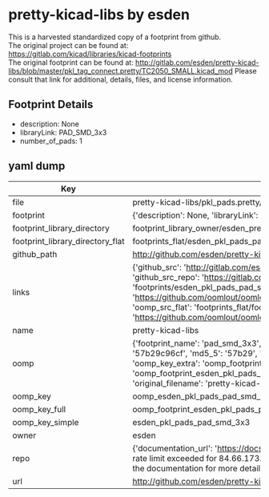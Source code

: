 # pretty-kicad-libs by esden  
This is a harvested standardized copy of a footprint from github.  
The original project can be found at:  
https://gitlab.com/kicad/libraries/kicad-footprints  
The original footprint can be found at:
http://gitlab.com/esden/pretty-kicad-libs/blob/master/pkl_tag_connect.pretty/TC2050_SMALL.kicad_mod
Please consult that link for additional, details, files, and license information.  
## Footprint Details
* description: None  
* libraryLink: PAD_SMD_3x3  
* number_of_pads: 1  
## yaml dump  
| Key | Value |  
| --- | --- |  
| file | pretty-kicad-libs/pkl_pads.pretty/PAD_SMD_3x3.kicad_mod |  
| footprint | {'description': None, 'libraryLink': 'PAD_SMD_3x3', 'number_of_pads': 1} |  
| footprint_library_directory | footprint_library_owner/esden_pretty-kicad-libs |  
| footprint_library_directory_flat | footprints_flat/esden_pkl_pads_pad_smd_3x3/working |  
| github_path | http://github.com/esden/pretty-kicad-libs/blob/master/pkl_pads.pretty/PAD_SMD_3x3.kicad_mod |  
| links | {'github_src': 'http://gitlab.com/esden/pretty-kicad-libs/blob/master/pkl_tag_connect.pretty/TC2050_SMALL.kicad_mod', 'github_src_repo': 'https://gitlab.com/kicad/libraries/kicad-footprints', 'oomp_bot': 'footprints/esden_pkl_pads_pad_smd_3x3/working', 'oomp_bot_github': 'https://github.com/oomlout/oomlout_oomp_footprint_bot/tree/main/footprints/esden_pkl_pads_pad_smd_3x3/working', 'oomp_src_flat': 'footprints_flat/footprints_flat/esden_pkl_pads_pad_smd_3x3/working', 'oomp_src_flat_github': 'https://github.com/oomlout/oomlout_oomp_footprint_src/tree/main/footprints_flat/esden_pkl_pads_pad_smd_3x3/working'} |  
| name | pretty-kicad-libs |  
| oomp | {'footprint_name': 'pad_smd_3x3', 'library_name': 'pkl_pads', 'md5': '57b29c96cf050b918625892e8f6b06ac', 'md5_10': '57b29c96cf', 'md5_5': '57b29', 'md5_6': '57b29c', 'oomp_key': 'oomp_esden_pkl_pads_pad_smd_3x3', 'oomp_key_extra': 'oomp_footprint_esden_pkl_pads_pad_smd_3x3', 'oomp_key_full': 'oomp_footprint_esden_pkl_pads_pad_smd_3x3_57b29c', 'oomp_key_simple': 'esden_pkl_pads_pad_smd_3x3', 'original_filename': 'pretty-kicad-libs/pkl_pads.pretty/PAD_SMD_3x3.kicad_mod', 'owner_name': 'esden'} |  
| oomp_key | oomp_esden_pkl_pads_pad_smd_3x3 |  
| oomp_key_full | oomp_footprint_esden_pkl_pads_pad_smd_3x3 |  
| oomp_key_simple | esden_pkl_pads_pad_smd_3x3 |  
| owner | esden |  
| repo | {'documentation_url': 'https://docs.github.com/rest/overview/resources-in-the-rest-api#rate-limiting', 'message': "API rate limit exceeded for 84.66.173.59. (But here's the good news: Authenticated requests get a higher rate limit. Check out the documentation for more details.)"} |  
| url | http://github.com/esden/pretty-kicad-libs |  

